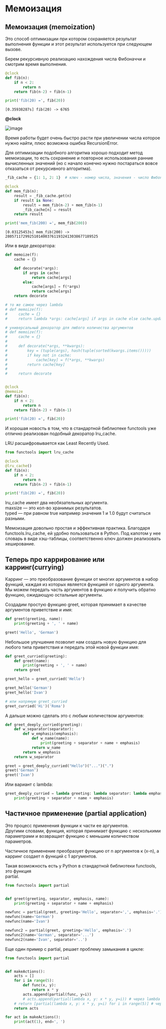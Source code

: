 # Мемоизация
## Мемоизация (memoization)

  
Это способ оптимизации при котором сохраняется результат выполнения функции и этот результат используется при следующем вызове.  
  
Берем рекурсивную реализацию нахождения числа Фибоначчи и смотрим время выполнения.  
  

```python
@clock
def fib(n):
    if n < 2:
        return n
    return fib(n-2) + fib(n-1)

print('fib(20) =', fib(20))
```

  

```
[0.35938287s] fib(20) -> 6765
```

  

**@clock**

  
![image](https://habrastorage.org/r/w1560/getpro/habr/post_images/72a/dd4/66a/72add466aa40d3ab135d53c84ef14e67.png)  
  
Время работы будет очень быстро расти при увеличении числа которое нужно найти, плюс возможна ошибка RecursionError.  
  
Для оптимизации подобного алгоритма хорошо подходит метод мемоизации, то есть сохранение и повторное использования ранние вычисленных значений (но с начало конечно нужно постараться вовсе отказаться от рекурсивного алгоритма).  
  

```python
_fib_cache = {1: 1, 2: 1}  # ключ - номер числа, значения - число Фибоначчи 

@clock
def mem_fib(n):
    result = _fib_cache.get(n)
    if result is None:
        result = mem_fib(n-2) + mem_fib(n-1)
        _fib_cache[n] = result
    return result

print('mem_fib(200) =', mem_fib(200))
```

  

```
[0.03125453s] mem_fib(200) -> 280571172992510140037611932413038677189525
```

  
Или в виде декоратора:  
  

```python
def memoize(f):
    cache = {}

    def decorate(*args):
        if args in cache:
            return cache[args]
        else:
            cache[args] = f(*args)
            return cache[args]
    return decorate

# то же самое через lambda 
# def memoize(f):
#     cache = {}
#     return lambda *args: cache[args] if args in cache else cache.update({args: f(*args)}) or cache[args]

# универсальный декоратор для любого количества аргументов
# def memoize(f):
#     cache = {}
# 
#     def decorate(*args, **kwargs):
#         key = (tuple(args), hash(tuple(sorted(kwargs.items()))))
#         if key not in cache:
#             cache[key] = f(*args, **kwargs)
#         return cache[key]
# 
#     return decorate


@clock
@memoize
def fib(n):
    if n < 2:
        return n
    return fib(n-2) + fib(n-1)

print('fib(20) =', fib(20))
```

  
И хорошая новость в том, что в стандартной библиотеке functools уже отлично реализован подобный декоратор lru_cache.  
  
LRU расшифровывается как Least Recently Used.  
  

```python
from functools import lru_cache

@clock
@lru_cache()
def fib(n):
    if n < 2:
        return n
    return fib(n-2) + fib(n-1)

print('fib(20) =', fib(20))
```

  
lru_cache имеет два необязательных аргумента.  
maxsize — это кол-во хранимых результатов.  
typed — при равном true например значения 1 и 1.0 будут считаться разными.  
  
Мемоизация довольно простая и эффективная практика. Благодаря functools.lru_cache, ей удобно пользоваться в Python. Под капотом у нее словарь в виде хэш-таблицы, соответственно ключ должен реализовать хеширование.  
  

## Теперь про каррирование или карринг(currying)

  
Карринг — это преобразование функции от многих аргументов в набор функций, каждая из которых является функцией от одного аргумента. Мы можем передать часть аргументов в функцию и получить обратно функцию, ожидающую остальные аргументы.  
  
Создадим простую функцию greet, которая принимает в качестве аргументов приветствие и имя:  
  

```python
def greet(greeting, name):
    print(greeting + ', ' + name)

greet('Hello', 'German')
```

  
Небольшое улучшение позволит нам создать новую функцию для любого типа приветствия и передать этой новой функции имя:  
  

```python
def greet_curried(greeting):
    def greet(name):
        print(greeting + ', ' + name)
    return greet

greet_hello = greet_curried('Hello')

greet_hello('German')
greet_hello('Ivan')

# или напрямую greet_curried
greet_curried('Hi')('Roma')
```

  
А дальше можно сделать это с любым количеством аргументов:  
  

```python
def greet_deeply_curried(greeting):
    def w_separator(separator):
        def w_emphasis(emphasis):
            def w_name(name):
                print(greeting + separator + name + emphasis)
            return w_name
        return w_emphasis
    return w_separator

greet = greet_deeply_curried("Hello")("...")(".")
greet('German')
greet('Ivan')
```

  
Или вариант с lambda:  
  

```python
greet_deeply_curried = lambda greeting: lambda separator: lambda emphasis: lambda name: \
    print(greeting + separator + name + emphasis)
```

  
  

## Частичное применение (partial application)

  
Это процесс применения функции к части ее аргументов.  
Другими словами, функция, которая принимает функцию с несколькими параметрами и возвращает функцию с меньшим количеством параметров.  
  
Частичное применение преобразует функцию от n аргументов к (x-n), а карринг создает n функций с 1 аргументов.  
  
Такая возможность есть у Python в стандартной библиотеки functools, это функция  
partial.  
  

```python
from functools import partial


def greet(greeting, separator, emphasis, name):
    print(greeting + separator + name + emphasis)

newfunc = partial(greet, greeting='Hello', separator=',', emphasis='.')
newfunc(name='German')
newfunc(name='Ivan')

newfunc2 = partial(greet, greeting='Hello', emphasis='.')
newfunc2(name='German', separator='...')
newfunc2(name='Ivan', separator='..')
```

  
Еще один пример с partial, решает проблему замыкания в цикле:  
  

```python
from functools import partial


def makeActions():
    acts = []
    for i in range(5):
        def func(x, y):
            return x * y
        acts.append(partial(func, y=i))
        # acts.append(partial(lambda x, y: x * y, y=i)) # через lambda
    # return [partial(lambda x, y: x * y, y=i) for i in range(5)] # через генератор списка
    return acts

for act in makeActions():
    print(act(1), end=', ')
```